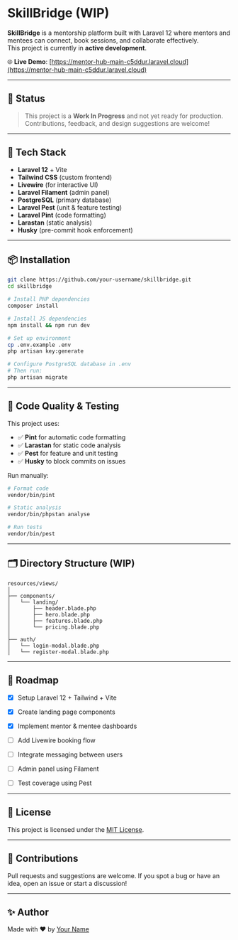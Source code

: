 # SkillBridge (WIP)

**SkillBridge** is a mentorship platform built with Laravel 12 where mentors and mentees can connect, book sessions, and collaborate effectively.  
This project is currently in **active development**.

🌐 **Live Demo**: [https://mentor-hub-main-c5ddur.laravel.cloud](https://mentor-hub-main-c5ddur.laravel.cloud)

---

## 🚧 Status

> This project is a **Work In Progress** and not yet ready for production.  
> Contributions, feedback, and design suggestions are welcome!

---

## 🔧 Tech Stack

- **Laravel 12** + Vite
- **Tailwind CSS** (custom frontend)
- **Livewire** (for interactive UI)
- **Laravel Filament** (admin panel)
- **PostgreSQL** (primary database)
- **Laravel Pest** (unit & feature testing)
- **Laravel Pint** (code formatting)
- **Larastan** (static analysis)
- **Husky** (pre-commit hook enforcement)

---

## 📦 Installation

```bash
git clone https://github.com/your-username/skillbridge.git
cd skillbridge

# Install PHP dependencies
composer install

# Install JS dependencies
npm install && npm run dev

# Set up environment
cp .env.example .env
php artisan key:generate

# Configure PostgreSQL database in .env
# Then run:
php artisan migrate
```

---

## 🧪 Code Quality & Testing

This project uses:

- ✅ **Pint** for automatic code formatting
- ✅ **Larastan** for static code analysis
- ✅ **Pest** for feature and unit testing
- ✅ **Husky** to block commits on issues

Run manually:

```bash
# Format code
vendor/bin/pint

# Static analysis
vendor/bin/phpstan analyse

# Run tests
vendor/bin/pest
```

---

## 🗂️ Directory Structure (WIP)

```
resources/views/
│
├── components/
│   └── landing/
│       ├── header.blade.php
│       ├── hero.blade.php
│       ├── features.blade.php
│       └── pricing.blade.php
│
├── auth/
│   └── login-modal.blade.php
│   └── register-modal.blade.php
```

---

## 📍 Roadmap

- [x] Setup Laravel 12 + Tailwind + Vite
- [x] Create landing page components
- [x] Implement mentor & mentee dashboards
- [ ] Add Livewire booking flow
- [ ] Integrate messaging between users
- [ ] Admin panel using Filament
- [ ] Test coverage using Pest


---

## 📃 License

This project is licensed under the [MIT License](LICENSE).

---

## 🙌 Contributions

Pull requests and suggestions are welcome. If you spot a bug or have an idea, open an issue or start a discussion!

---

## ✨ Author

Made with ❤️ by [Your Name](https://github.com/your-username)
